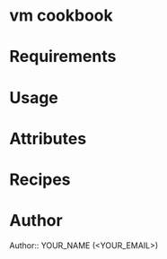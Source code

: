# vm cookbook

# Requirements

# Usage

# Attributes

# Recipes

# Author

Author:: YOUR_NAME (<YOUR_EMAIL>)
